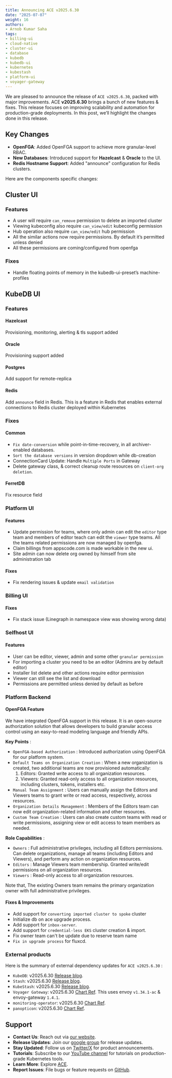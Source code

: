 ```yaml
---
title: Announcing ACE v2025.6.30
date: "2025-07-07"
weight: 16
authors:
- Arnob Kumar Saha
tags:
- billing-ui
- cloud-native
- cluster-ui
- database
- kubedb
- kubedb-ui
- kubernetes
- kubestash
- platform-ui
- voyager-gateway
---
```


We are pleased to announce the release of `ACE v2025.6.30`, packed with major improvements. ACE **v2025.6.30** brings a bunch of new features & fixes. This release focuses on improving scalability and automation for production-grade deployments. In this post, we’ll highlight the changes done in this release.

## Key Changes
- **OpenFGA**: Added OpenFGA support to achieve more granular-level RBAC.
- **New Databases**: Introduced support for **Hazelcast** & **Oracle** to the UI.
- **Redis Hostname Support**: Added "announce" configuration for Redis clusters.

Here are the components specific changes:

## Cluster UI

### Features
- A user will require `can_remove` permission to delete an imported cluster
- Viewing kubeconfig also require `can_view/edit` kubeconfig permission
- Hub operation also require `can_view/edit` hub permission
- All the similar actions now require permissions. By default it’s permitted unless denied
- All these permissions are coming/configured from openfga

### Fixes
- Handle floating points of memory in the kubedb-ui-preset’s machine-profiles


## KubeDB UI

### Features

#### Hazelcast
Provisioning, monitoring, alerting & tls support added

#### Oracle
Provisioning support added

#### Postgres
Add support for remote-replica

#### Redis
Add `announce` field in Redis. This is a feature in Redis that enables external connections to Redis cluster deployed within Kubernetes

### Fixes

#### Common
- `Fix date-conversion` while point-in-time-recovery, in all archiver-enabled databases.
- `Sort the database versions` in version dropdown while db-creation
- ConnectionCard Update: Handle `Multiple Ports` in Gateway 
- Delete gateway class, & correct cleanup route resources on `client-org deletion`.

#### FerretDB
Fix resource field


### Platform UI

#### Features
- Update permission for teams, where only admin can edit the `editor` type team and members of editor teach can edit the `viewer` type teams. All the teams related permissions are now managed by openfga.
- Claim billings from appscode.com is made workable in the new ui.
- Site admin can now delete org owned by himself from site administration tab

#### Fixes
- Fix rendering issues & update `email validation`


### Billing UI

#### Fixes
- Fix stack issue (Linegraph in namespace view was showing wrong data)


### Selfhost UI
#### Features
- User can be editor, viewer, admin and some other `granular permission`
- For importing a cluster you need to be an editor (Admins are by default editor)
- Installer list delete and other actions require editor permission
- Viewer can still see the list and download
- Permissions are permitted unless denied by default as before


### Platform Backend

#### OpenFGA Feature
We have integrated OpenFGA support in this release. It is an open-source authorization solution that allows developers to build granular access control using an easy-to-read modeling language and friendly APIs.

**Key Points** :
- `OpenFGA-based Authorization` :
Introduced authorization using OpenFGA for our platform system.
- `Default Teams on Organization Creation` :
When a new organization is created, two additional teams are now provisioned automatically:
  1) Editors: Granted write access to all organization resources.
  2) Viewers: Granted read-only access to all organization resources, including clusters, tokens, installers etc.
- `Manual Team Assignment` :
Users can manually assign the Editors and Viewers teams to grant write or read access, respectively, across resources.
- `Organization Details Management` :
Members of the Editors team can now edit organization-related information and other resources.
- `Custom Team Creation` :
Users can also create custom teams with read or write permissions, assigning view or edit access to team members as needed.

**Role Capabilities** :
- `Owners` :
Full administrative privileges, including all Editors permissions.
Can delete organizations, manage all teams (including Editors and Viewers), and perform any action on organization resources.
- `Editors` :
Manage Viewers team membership.
Granted write/edit permissions on all organization resources.
- `Viewers` :
Read-only access to all organization resources.

Note that, The existing Owners team remains the primary organization owner with full administrative privileges.


#### Fixes & Improvements
- Add support for `converting imported cluster to spoke` cluster
- Initialize db on ace upgrade process.
- Add support for `inbox-server`.
- Add support for `credential-less EKS` cluster creation & import.
- Fix owner team can't be update due to reserve team name
- `Fix in upgrade process` for fluxcd.


### External products
Here is the summary of external dependency updates for `ACE v2025.6.30` :

- `KubeDB`: v2025.6.30 [Release blog](https://appscode.com/blog/post/kubedb-v2025.6.30/).
- `Stash`: v2025.6.30 [Release blog](https://appscode.com/blog/post/stash-v2025.6.30/).
- `KubeStash`: v2025.6.30 [Release blog](https://appscode.com/blog/post/kubestash-v2025.6.30/).
- `Voyager Gateway`: v2025.6.30 [Chart Ref](https://github.com/voyagermesh/installer/tree/release-v2025.6.30/charts/voyager-gateway). This uses envoy `v1.34.1-ac` & envoy-gateway `1.4.1`.
- `monitoring-operator`: v2025.6.30 [Chart Ref](https://appscode.com/blog/post/kubestash-v2025.6.30/).
- `panopticon`: v2025.6.30 [Chart Ref](https://github.com/open-viz/installer/tree/release-v2025.6.30/charts/monitoring-operator).


## Support
- **Contact Us**: Reach out via [our website](https://appscode.com/contact/).
- **Release Updates**: Join our [google group](https://groups.google.com/a/appscode.com/g/releases) for release updates.
- **Stay Updated**: Follow us on [Twitter/X](https://x.com/appscode) for product announcements.
- **Tutorials**: Subscribe to our [YouTube channel](https://youtube.com/@appscode) for tutorials on production-grade Kubernetes tools.
- **Learn More**: Explore [ACE](https://appscode.com/docs/).
- **Report Issues**: File bugs or feature requests on [GitHub](https://github.com/appscode-cloud/launchpad/issues).